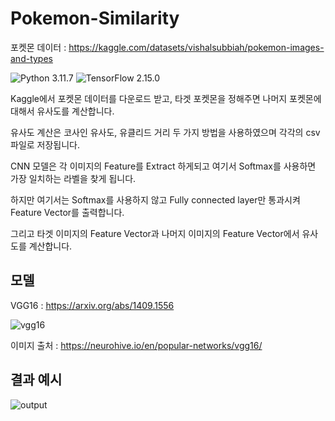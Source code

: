 # Pokemon-Similarity

포켓몬 데이터 : https://kaggle.com/datasets/vishalsubbiah/pokemon-images-and-types

![Python 3.11.7](https://img.shields.io/badge/python-3.11.7-blue.svg)
![TensorFlow 2.15.0](https://img.shields.io/badge/TensorFlow-2.15.0-orange.svg)


Kaggle에서 포켓몬 데이터를 다운로드 받고, 타겟 포켓몬을 정해주면 나머지 포켓몬에 대해서 유사도를 계산합니다.

유사도 계산은 코사인 유사도, 유클리드 거리 두 가지 방법을 사용하였으며 각각의 csv 파일로 저장됩니다.

CNN 모델은 각 이미지의 Feature를 Extract 하게되고 여기서 Softmax를 사용하면 가장 일치하는 라벨을 찾게 됩니다.

하지만 여기서는 Softmax를 사용하지 않고 Fully connected layer만 통과시켜 Feature Vector를 출력합니다.

그리고 타겟 이미지의 Feature Vector과 나머지 이미지의 Feature Vector에서 유사도를 계산합니다.




## 모델
VGG16 : https://arxiv.org/abs/1409.1556

![vgg16](https://github.com/k-3730/Pokemon-Similarity/assets/45035923/850b65c6-427a-40ca-b0ff-4b30bca9d250)

이미지 출처 : https://neurohive.io/en/popular-networks/vgg16/





## 결과 예시

![output](https://github.com/k-3730/Pokemon-Similarity/assets/45035923/0a5b0f81-b16e-4c32-abb8-f3b2badfdd09)
